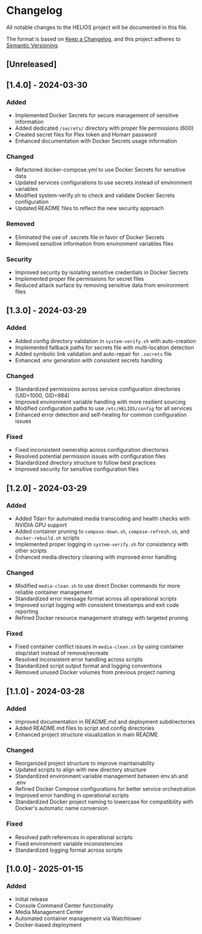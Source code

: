 # Changelog

All notable changes to the HELIOS project will be documented in this file.

The format is based on [Keep a Changelog](https://keepachangelog.com/en/1.0.0/),
and this project adheres to [Semantic Versioning](https://semver.org/spec/v2.0.0.html).

## [Unreleased]

## [1.4.0] - 2024-03-30

### Added
- Implemented Docker Secrets for secure management of sensitive information
- Added dedicated `/secrets/` directory with proper file permissions (600)
- Created secret files for Plex token and Homarr password
- Enhanced documentation with Docker Secrets usage information

### Changed
- Refactored docker-compose.yml to use Docker Secrets for sensitive data
- Updated services configurations to use secrets instead of environment variables
- Modified system-verify.sh to check and validate Docker Secrets configuration
- Updated README files to reflect the new security approach

### Removed
- Eliminated the use of .secrets file in favor of Docker Secrets
- Removed sensitive information from environment variables files

### Security
- Improved security by isolating sensitive credentials in Docker Secrets
- Implemented proper file permissions for secret files
- Reduced attack surface by removing sensitive data from environment files

## [1.3.0] - 2024-03-29

### Added
- Added config directory validation in `system-verify.sh` with auto-creation
- Implemented fallback paths for secrets file with multi-location detection
- Added symbolic link validation and auto-repair for `.secrets` file
- Enhanced .env generation with consistent secrets handling

### Changed
- Standardized permissions across service configuration directories (UID=1000, GID=984)
- Improved environment variable handling with more resilient sourcing
- Modified configuration paths to use `/etc/HELIOS/config` for all services
- Enhanced error detection and self-healing for common configuration issues

### Fixed
- Fixed inconsistent ownership across configuration directories
- Resolved potential permission issues with configuration files
- Standardized directory structure to follow best practices
- Improved security for sensitive configuration files

## [1.2.0] - 2024-03-29

### Added
- Added Tdarr for automated media transcoding and health checks with NVIDIA GPU support
- Added container pruning to `compose-down.sh`, `compose-refresh.sh`, and `docker-rebuild.sh` scripts
- Implemented proper logging in `system-verify.sh` for consistency with other scripts
- Enhanced media directory cleaning with improved error handling

### Changed
- Modified `media-clean.sh` to use direct Docker commands for more reliable container management
- Standardized error message format across all operational scripts
- Improved script logging with consistent timestamps and exit code reporting
- Refined Docker resource management strategy with targeted pruning

### Fixed
- Fixed container conflict issues in `media-clean.sh` by using container stop/start instead of remove/recreate
- Resolved inconsistent error handling across scripts
- Standardized script output format and logging conventions
- Removed unused Docker volumes from previous project naming

## [1.1.0] - 2024-03-28

### Added
- Improved documentation in README.md and deployment subdirectories
- Added README.md files to script and config directories
- Enhanced project structure visualization in main README

### Changed
- Reorganized project structure to improve maintainability
- Updated scripts to align with new directory structure
- Standardized environment variable management between env.sh and .env
- Refined Docker Compose configurations for better service orchestration
- Improved error handling in operational scripts
- Standardized Docker project naming to lowercase for compatibility with Docker's automatic name conversion

### Fixed
- Resolved path references in operational scripts
- Fixed environment variable inconsistencies
- Standardized logging format across scripts

## [1.0.0] - 2025-01-15

### Added
- Initial release
- Console Command Center functionality
- Media Management Center
- Automated container management via Watchtower
- Docker-based deployment 